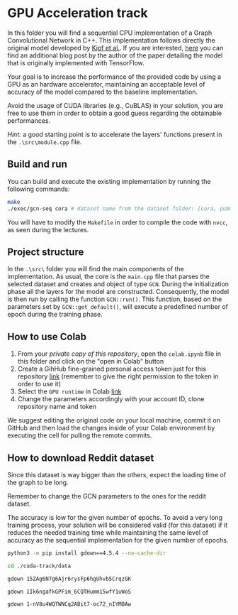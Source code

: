 # GPU Acceleration track

In this folder you will find a sequential CPU implementation of a Graph Convolutional Network in C++. This implementation follows directly the original model developed by [Kipf et al.](https://arxiv.org/pdf/1609.02907.pdf). If you are interested, [here](http://tkipf.github.io/graph-convolutional-networks/) you can find an additional blog post by the author of the paper detailing the model that is originally implemented with TensorFlow.

Your goal is to increase the performance of the provided code by using a GPU as an hardware accelerator, maintaining an acceptable level of accuracy of the model compared to the baseline implementation.

Avoid the usage of CUDA libraries (e.g., CuBLAS) in your solution, you are free to use them in order to obtain a good guess regarding the obtainable performances.

*Hint:* a good starting point is to accelerate the layers' functions present in the `.\src\module.cpp` file.

## Build and run
You can build and execute the existing implementation by running the following commands:

```sh
make
./exec/gcn-seq cora # dataset name from the dataset folder: [cora, pubmed, citeseer]
```

You will have to modify the `Makefile` in order to compile the code with `nvcc`, as seen during the lectures.

## Project structure
In the `.\src\` folder you will find the main components of the implementation.
As usual, the core is the `main.cpp` file that parses the selected dataset and creates and object of type `GCN`.
During the initialization phase all the layers for the model are constructed. 
Consequently, the model is then run by calling the function `GCN::run()`.
This function, based on the parameters set by `GCN::get_default()`, will execute a predefined number of epoch during the training phase.

## How to use Colab
1) From your *private copy of this repository*, open the `colab.ipynb` file in this folder and click on the "open in Colab" button
2) Create a GihHub fine-grained personal access token just for this repository [link](https://docs.github.com/en/authentication/keeping-your-account-and-data-secure/creating-a-personal-access-token) (remember to give the right permission to the token in order to use it)
3) Select the `GPU runtime` in Colab [link](https://www.geeksforgeeks.org/how-to-use-google-colab)
4) Change the parameters accordingly with your account ID, clone repository name and token

We suggest editing the original code on your local machine, commit it on GitHub and then load the changes inside of your Colab environment by executing the cell for pulling the remote commits.

## How to download Reddit dataset

Since this dataset is way bigger than the others, expect the loading time of the graph to be long.

Remember to change the GCN parameters to the ones for the reddit dataset.

The accuracy is low for the given number of epochs. 
To avoid a very long training process, your solution will be considered valid (for this dataset) if it reduces the needed training time while maintaining the same level of accuracy as the sequential implementation for the given number of epochs.

```sh
python3 -m pip install gdown==4.5.4 --no-cache-dir

cd ./cuda-track/data

gdown 15ZAg6N7g6Ajr6rysFp6hgUhvb5CrqzGK

gdown 1Ik6ngafkGPFim_6CQTHumm15wfY1uWoS

gdown 1-nV8u4WQTWNCq2ABit7-oc72_nIYMBAw

```